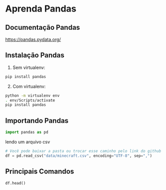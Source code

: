 # Aprenda Pandas

## Documentação Pandas
https://pandas.pydata.org/

## Instalação Pandas
1. Sem virtualenv:
```bash
pip install pandas
```
2. Com virtualenv:
```bash
python -m virtualenv env
. env/Scripts/activate
pip install pandas
```

## Importando Pandas
```python
import pandas as pd
```
lendo um arquivo csv 
```python
# Você pode baixar a pasta ou trocar esse caminho pelo link do github
df = pd.read_csv("data/minecraft.csv", encoding="UTF-8", sep=",")
```

## Principais Comandos
```python
df.head()
```